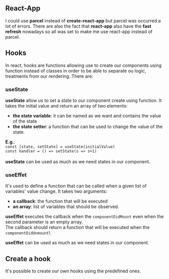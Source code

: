 ## React-App
I could use **parcel** instead of **create-react-app** but parcel was occurred a lot of errors. There are also the
fact that **react-app** also have the **fast refresh** nowadays so all was set to make me use react-app instead of parcel.

## Hooks
In react, hooks are functions allowing use to create our components using function instead of classes in order to be 
able to separate ou logic, treatments from our rendering. There are:

### useState
**useState** allow us to set a state to our component create using function. It takes the initial value and return an array 
of two elements:
- **the state variable**: it can be named as we want and contains the value of the state
- **the state setter**: a function that can be used to change the value of the state.

**E.g.**:\
`const [state, setState] = useState(initialValue)`\
`const handler = () => setState(s => s+1)`\
\
**useState** can be used as much as we need states in our component.

### useEffet
It's used to define a function that can be called when a given list of variables' value change. It takes two arguments:
- **a callback**: the function that will be executed
- **an array**: list of variables that should be observed. 

**useEffet** executes the callback when the `componentDidMount` even when the second parameter is an empty array.\
The callback should return a function that will be executed when the `componentDidUnmount`\

**useEffet** can be used as much as we need states in our component.

## Create a hook
It's possible to create our own hooks using the predefined ones. 

